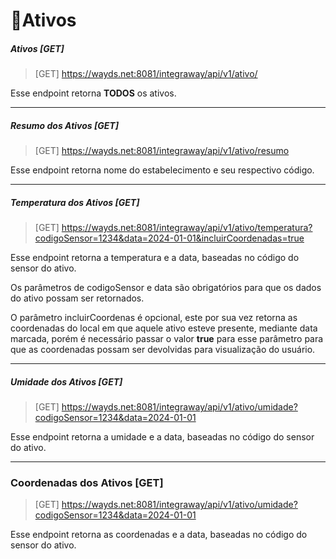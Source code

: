 # 🪪Ativos

##### Ativos [GET]

> [GET] https://wayds.net:8081/integraway/api/v1/ativo/

Esse endpoint retorna **TODOS** os ativos.
___
##### Resumo dos Ativos [GET]

> [GET] https://wayds.net:8081/integraway/api/v1/ativo/resumo

Esse endpoint retorna nome do estabelecimento e seu respectivo código.
___
##### Temperatura dos Ativos [GET]

> [GET] https://wayds.net:8081/integraway/api/v1/ativo/temperatura?codigoSensor=1234&data=2024-01-01&incluirCoordenadas=true

Esse endpoint retorna a temperatura e a data, baseadas no código do sensor do ativo.

Os parâmetros de codigoSensor e data são obrigatórios para que os dados do ativo possam ser retornados.

O parâmetro incluirCoordenas é opcional, este por sua vez retorna as coordenadas do local em que aquele ativo esteve presente, mediante data marcada, porém é necessário passar o valor **true** para esse parâmetro para que as coordenadas possam ser devolvidas para visualização do usuário.
___
##### Umidade dos Ativos [GET]

> [GET] https://wayds.net:8081/integraway/api/v1/ativo/umidade?codigoSensor=1234&data=2024-01-01

Esse endpoint retorna a umidade e a data, baseadas no código do sensor do ativo.
___
### **Coordenadas dos Ativos [GET]**

> [GET] https://wayds.net:8081/integraway/api/v1/ativo/umidade?codigoSensor=1234&data=2024-01-01

Esse endpoint retorna as coordenadas e a data, baseadas no código do sensor do ativo.